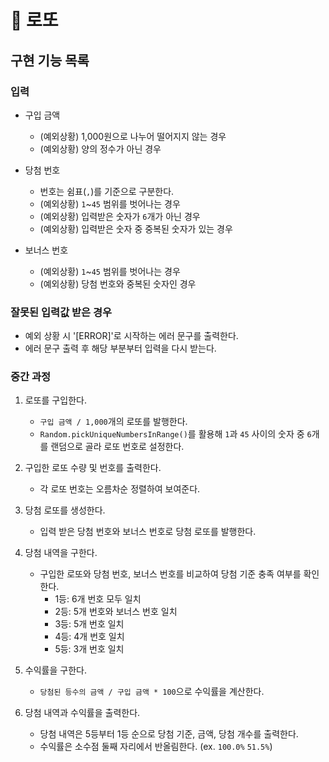 # 🎊 로또

## 구현 기능 목록

### 입력

- 구입 금액

  - (예외상황) 1,000원으로 나누어 떨어지지 않는 경우
  - (예외상황) 양의 정수가 아닌 경우

- 당첨 번호

  - 번호는 쉼표(`,`)를 기준으로 구분한다.
  - (예외상황) `1`~`45` 범위를 벗어나는 경우
  - (예외상황) 입력받은 숫자가 `6`개가 아닌 경우
  - (예외상황) 입력받은 숫자 중 중복된 숫자가 있는 경우

- 보너스 번호

  - (예외상황) `1`~`45` 범위를 벗어나는 경우
  - (예외상황) 당첨 번호와 중복된 숫자인 경우

### 잘못된 입력값 받은 경우

- 예외 상황 시 '[ERROR]'로 시작하는 에러 문구를 출력한다.
- 에러 문구 출력 후 해당 부분부터 입력을 다시 받는다.

### 중간 과정

1. 로또를 구입한다.

   - `구입 금액 / 1,000`개의 로또를 발행한다.
   - `Random.pickUniqueNumbersInRange()`를 활용해 `1`과 `45` 사이의 숫자 중 `6`개를 랜덤으로 골라 로또 번호로 설정한다.

2. 구입한 로또 수량 및 번호를 출력한다.

   - 각 로또 번호는 오름차순 정렬하여 보여준다.

3. 당첨 로또를 생성한다.

   - 입력 받은 당첨 번호와 보너스 번호로 당첨 로또를 발행한다.

4. 당첨 내역을 구한다.

   - 구입한 로또와 당첨 번호, 보너스 번호를 비교하여 당첨 기준 충족 여부를 확인한다.
     - 1등: 6개 번호 모두 일치
     - 2등: 5개 번호와 보너스 번호 일치
     - 3등: 5개 번호 일치
     - 4등: 4개 번호 일치
     - 5등: 3개 번호 일치

5. 수익률을 구한다.

   - `당첨된 등수의 금액 / 구입 금액 * 100`으로 수익률을 계산한다.

6. 당첨 내역과 수익률을 출력한다.

   - 당첨 내역은 5등부터 1등 순으로 당첨 기준, 금액, 당첨 개수를 출력한다.
   - 수익률은 소수점 둘째 자리에서 반올림한다. (ex. `100.0%` `51.5%`)
